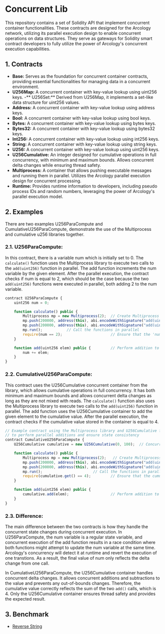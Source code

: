 # Concurrent Lib 
This repository contains a set of Solidity API that implement concurrent container functionalities. These contracts are designed for the Arcology network, utilizing its parallel execution design to enable concurrent operations on data structures. They serve as gateways for Solidity smart contract developers to fully utilize the power of Arcology's concurrent execution capabilities.

## 1. Contracts
- **Base:** Serves as the foundation for concurrent container contracts, providing essential functionalities for managing data in a concurrent environment.
- **U256Map:** A concurrent container with key-value lookup using uint256 keys.
-** U256Set:** Derived from U256Map, it implements a set-like data structure for uint256 values.
- **Address:** A concurrent container with key-value lookup using address keys.
- **Bool:** A concurrent container with key-value lookup using bool keys.
- **Bytes:** A concurrent container with key-value lookup using bytes keys.
- **Bytes32:** A concurrent container with key-value lookup using bytes32 keys.
- **Int256:** A concurrent container with key-value lookup using int256 keys.
- **String:** A concurrent container with key-value lookup using string keys.
- **U256:** A concurrent container with key-value lookup using uint256 keys.
- **U256Cumulative:** An integer designed for cumulative operations in full concurrency, with minimum and maximum bounds. Allows concurrent delta changes while ensuring thread safety. 
- **Multiprocess:** A container that allows pushing executable messages and running them in parallel. Utilizes the Arcology parallel execution design for concurrent processing.
- **Runtime:** Provides runtime information to developers, including pseudo process IDs and random numbers, leveraging the power of Arcology's parallel execution model.

## 2. Examples

There are two examples  U256ParaCompute and CumulativeU256ParaCompute, demonstrate the use of the Multiprocess and cumulative u256 libraries together.

### 2.1. U256ParaCompute:
In this contract, there is a variable num which is initially set to 0. The `calculate()` function uses the Multiprocess library to execute two calls to the `add(uint256)` function in parallel. The add function increments the num variable by the given element. After the parallel execution, the contract checks if num is equal to 2, which should be the case because the two `add(uint256)` functions were executed in parallel, both adding 2 to the num variable.

```js
contract U256ParaCompute {
    uint256 num = 0;

    function calculate() public {     
        Multiprocess mp = new Multiprocess(2);  // Create Multiprocess instance with 2 threads         
        mp.push(200000, address(this), abi.encodeWithSignature("add(uint256)", 2)); 
        mp.push(200000, address(this), abi.encodeWithSignature("add(uint256)", 2));
        mp.run(); 			// Call the functions in parallel
        require(num == 2);                      // Ensure that the 'num' variable is 2
    }

    function add(uint256 elem) public {         // Perform addition to the 'num' variable
        num += elem;
    }  
}
```

###  2.2. CumulativeU256ParaCompute:
This contract uses the U256Cumulative concurrent container from the library, which allows cumulative operations in full concurrency. It has both minimum and maximum bounds and allows concurrent delta changes as long as they are not mixed with reads. The `calculate()` function also uses the Multiprocess library to execute two calls to the `add(uint256)` function in parallel. The add function uses the U256Cumulative container to add the given element to the cumulative value. After the parallel execution, the contract checks if the cumulative value stored in the container is equal to 4.

```js
// Example contract using the Multiprocess library and U256Cumulative for cumulative operations
// to perform parallel additions and ensure state consistency
contract CumulativeU256ParaCompute {
    U256Cumulative cumulative = new U256Cumulative(0, 100);  // Concurrent uint256

    function calculate() public {       
        Multiprocess mp = new Multiprocess(2);   // Create Multiprocess instance with 2 threads
        mp.push(200000, address(this), abi.encodeWithSignature("add(uint256)", 2));     
        mp.push(200000, address(this), abi.encodeWithSignature("add(uint256)", 2));   
        mp.run();   					// Call the functions in parallel
        require(cumulative.get() == 4);         // Ensure that the cumulative value is 4
    }

    function add(uint256 elem) public { 
        cumulative.add(elem);                   // Perform addition to the variable
    }  
}
```

###  2.3. Difference:

The main difference between the two contracts is how they handle the concurrent state changes during concurrent execution. In U256ParaCompute, the num variable is a regular state variable, and concurrent execution of the add function results in a race condition where both functions might attempt to update the num variable at the same time. Arcology's concurrency will detect it at runtime and revert the execution of one transtions. As a result, the final value of num only reflects the delta change from one call.

In CumulativeU256ParaCompute, the U256Cumulative container handles concurrent delta changes. It allows concurrent additions and subtractions to the value and prevents any out-of-bounds changes. Therefore, the cumulative value correctly reflects the sum of the two `add()` calls, which is 4. Only the U256Cumulative container ensures thread safety and provides the expected result.

##  3. Benchmark
- [Reverse String](https://doc.arcology.network/concurrent-programming-guide/benchmark/reverse-string)

